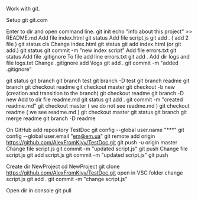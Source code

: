 Work with git.

Setup git git.com

Enter to dir and open command line.
git init
echo "info about this project" >> README.md
Add file index.html
git status
Add file script.js
git add . ( add 2 file )
git status
cls
Change index.html
git status
git add index.html (or git add.)
git status
git commit -m "new index script"
Add file errors.txt
git status
Add file .gitignore
To file add line errors.txt
git add .
Add dir logs and file logs.txt
Change .gitignore add \logs
git add .
git commit -m "added .gitignore"


git status
git branch
git branch test
git branch -D test
git branch readme
git branch
git checkout readme
git checkout master
git checkout -b new (creation and transition to the branch)
git checkout readme
git branch -D new
Add to dir file readme.md
git status
git add .
git commit -m "created readme.md"
git checkout master ( we do not see readme.md )
git checkout readme ( we see readme.md ) 
git checkout master
git status
git branch
git merge readme
git branch -D readme


On GitHub add repository TestDoc
git config --global user.name "***"
git config --global user.email "em@em.ua"
git remote add origin https://github.com/AlexFromKiyv/TestDoc.git
git push -u origin master
Change file script.js
git commit -m "updated script.js"
git push
Change file script.js
git add script.js
git commit -m "updated script.js"
git push

Create dir NewProject
cd NewProject
git clone https://github.com/AlexFromKiyv/TestDoc.git
open in VSC folder
change script.js
git add .
git commit -m "change script.js"

Open dir in console
git pull



